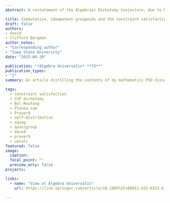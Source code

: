 ```yaml
---
abstract: A restatement of the Algebraic Dichotomy Conjecture, due to Maroti and McKenzie, postulates that if a finite algebra A possesses a weak near-unanimity term, then the corresponding constraint satisfaction problem is tractable. A binary operation is weak near-unanimity if and only if it is both commutative and idempotent. Thus if the dichotomy conjecture is true, any finite commutative, idempotent groupoid (CI groupoid) will be tractable. It is known that every semilattice (i.e., an associative CI groupoid) is tractable. A groupoid identity is of Bol–Moufang type if the same three variables appear on either side, one of the variables is repeated, the remaining two variables appear once, and the variables appear in the same order on either side (for example, $x(x(yz))\approx (x(xy))z$). These identities can be thought of as generalizations of associativity. We show that there are exactly 8 varieties of CI groupoids defined by a single additional identity of Bol–Moufang type, derive some of their important structural properties, and use that structure theory to show that 7 of the varieties are tractable. We also characterize the finite members of the variety of CI groupoids satisfying the self-distributive law $x(yz)\approx (xy)(xz)$, and show that they are tractable.

title: Commutative, idempotent groupoids and the constraint satisfaction problem
draft: false
authors:
- david
- Clifford Bergman
author_notes:
- "Corresponding author"
- "Iowa State University"
date: "2015-04-29"

publication: "*Algebra Universalis* **73**"
publication_types:
- "2"
summary: An article distilling the contents of my mathematics PhD dissertation.

tags:
  - constraint satisfaction
  - CSP dichotomy
  - Bol-Moufang
  - Plonka sum
  - Prover9
  - self-distributive
  - squag
  - quasigroup
  - mace4
  - prover9
  - uacalc
featured: false
image:
  caption: 
  focal_point: ""
  preview_only: false
projects: 

links:
  - name: "View at Algebra Universalis"
    url: https://link.springer.com/article/10.1007%2Fs00012-015-0323-6

---
```

